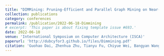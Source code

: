 ```yaml
---
title: "DIMMining: Pruning-Efficient and Parallel Graph Mining on Near-Memory-Computing"
collection: publications
category: conferences
permalink: /publication/2022-06-18-Dimmining
# excerpt: 'This paper is about fixing template issue #693.'
date: 2022-06-18
venue: 'International Symposium on Computer Architecture (ISCA)'
paperurl: 'http://dubcyfor3.github.io/files/Dimmining.pdf'
citation: 'Guohao Dai, Zhenhua Zhu, Tianyu Fu, Chiyue Wei, Bangyan Wang, Xiangyu Li, Yuan Xie, Huazhong Yang, and Yu Wang. 2022. DIMMining: pruning-efficient and parallel graph mining on near-memory-computing. In Proceedings of the 49th Annual International Symposium on Computer Architecture (ISCA 2022). Association for Computing Machinery, New York, NY, USA, 130–145. https://doi.org/10.1145/3470496.3527388'
---
```

<!-- The contents above will be part of a list of publications, if the user clicks the link for the publication than the contents of section will be rendered as a full page, allowing you to provide more information about the paper for the reader. When publications are displayed as a single page, the contents of the above "citation" field will automatically be included below this section in a smaller font. -->
